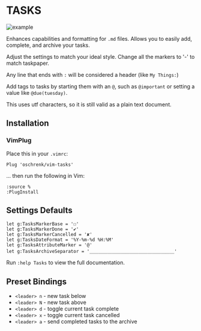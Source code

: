 # TASKS

![example](https://raw.githubusercontent.com/irrationalistic/atom-tasks/master/images/tasks_example.png)

Enhances capabilities and formatting for `.md` files. Allows you to easily add, complete, and archive your tasks.

Adjust the settings to match your ideal style. Change all the markers to '-' to match taskpaper.

Any line that ends with `:` will be considered a header (like `My Things:`)

Add tags to tasks by starting them with an `@`, such as `@important` or setting a value like `@due(tuesday)`.

This uses utf characters, so it is still valid as a plain text document.

## Installation

### VimPlug
Place this in your `.vimrc`:

    Plug 'oschrenk/vim-tasks'

... then run the following in Vim:

    :source %
    :PlugInstall

## Settings Defaults

```
let g:TasksMarkerBase = '☐'
let g:TasksMarkerDone = '✔'
let g:TasksMarkerCancelled = '✘'
let g:TasksDateFormat = '%Y-%m-%d %H:%M'
let g:TasksAttributeMarker = '@'
let g:TasksArchiveSeparator = '＿＿＿＿＿＿＿＿＿＿＿＿＿＿＿＿＿＿＿'
```

Run `:help Tasks` to view the full documentation.

## Preset Bindings
* `<leader> n` - new task below
* `<leader> N` - new task above
* `<leader> d` - toggle current task complete
* `<leader> x` - toggle current task cancelled
* `<leader> a` - send completed tasks to the archive
